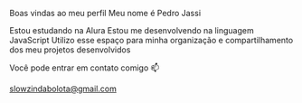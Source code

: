 Boas vindas ao meu perfil 
Meu nome é Pedro Jassi

Estou estudando na Alura
Estou me desenvolvendo na linguagem JavaScript
Utilizo esse espaço para minha organização e compartilhamento dos meu projetos desenvolvidos

Você pode entrar em contato comigo 📫

slowzindabolota@gmail.com
